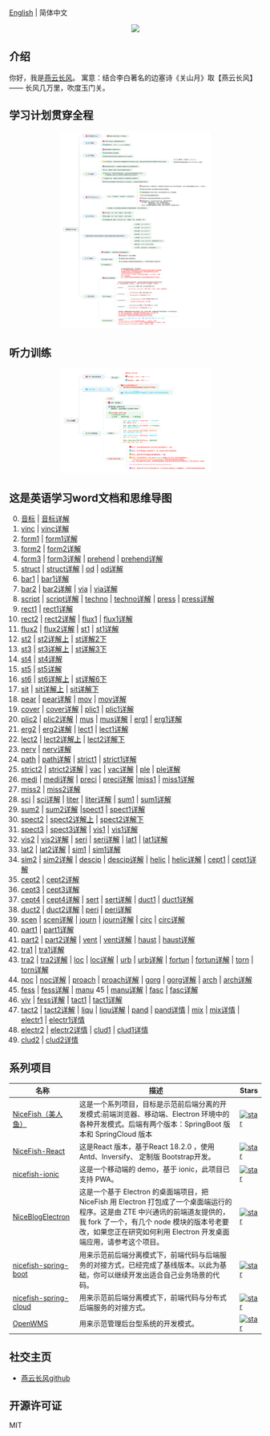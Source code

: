 [English](README.en.md) | 简体中文   


<p align="center">
    <img width="300" src="https://cdn.jsdelivr.net/gh/yanyunchangfeng/cdn@1.0/assets/img/blog/yycf/yanyunchangfeng.png">
</p>


##  介绍
你好，我是[燕云长风](https://yanyunchangfeng.github.io)。
寓意：结合李白著名的边塞诗《关山月》取【燕云长风】—— 长风几万里，吹度玉门关。


##  学习计划贯穿全程
<p align="center">
    <img width="300" src="src/assets/img/learning-plan.png">
</p>  

##  听力训练
<p align="center">
    <img width="300" src="src/assets/img/listening-training.png">
</p>

##  这是英语学习word文档和思维导图  
0.  [音标](src/assets/img/lesson0.png)  |  [音标详解](src/app/lesson0/lesson0-detail.pdf)  
1.  [vinc](src/app/lesson1/lesson1-vinc.pdf)  |  [vinc详解](src/app/lesson1/lesson1-detail-vinc.pdf)  
2.  [form1](src/app/lesson2/lesson2-form.pdf)  |  [form1详解](src/app/lesson2/lesson2-detail-form.pdf)    
3.  [form2](src/app/lesson3/lesson3-form.pdf)  |  [form2详解](src/app/lesson3/lesson3-detail-form.pdf)    
4.  [form3](src/app/lesson4/lesson4-form.pdf)  |  [form3详解](src/app/lesson4/lesson4-detail-form.pdf) | [prehend](src/app/lesson4/lesson4-prehend.pdf)  |  [prehend详解](src/app/lesson4/lesson4-detail-prehend.pdf)
5.  [struct](src/app/lesson5/lesson5-struct.pdf)  |  [struct详解](src/app/lesson5/lesson5-detail-struct.pdf)  | [od](src/app/lesson5/lesson5-od.pdf)  |  [od详解](src/app/lesson5/lesson5-detail-od.pdf)
6.  [bar1](src/app/lesson6/lesson6-bar.pdf)   |  [bar1详解](src/app/lesson6/lesson6-detail-bar.pdf) 
7.  [bar2](src/app/lesson7/lesson7-bar.pdf)   |  [bar2详解](src/app/lesson7/lesson7-detail-bar.pdf)  |  [via](src/app/lesson7/lesson7-via.pdf)   |  [via详解](src/app/lesson7/lesson7-detail-via.pdf)  
8.  [script](src/app/lesson8/lesson8-script.pdf)   |  [script详解](src/app/lesson8/lesson8-detail-script.pdf) |  [techno](src/app/lesson8/lesson8-techno.pdf)   |  [techno详解](src/app/lesson8/lesson8-detail-techno.pdf) |  [press](src/app/lesson8/lesson8-press.pdf)   |  [press详解](src/app/lesson8/lesson8-detail-press.pdf) 
9.  [rect1](src/app/lesson9/lesson9-rect.pdf)   |  [rect1详解](src/app/lesson9/lesson9-detail-rect.pdf) 
10. [rect2](src/app/lesson10/lesson10-rect.pdf)   |  [rect2详解](src/app/lesson10/lesson10-detail-rect.pdf)  |  [flux1](src/app/lesson10/lesson10-flux.pdf)   |  [flux1详解](src/app/lesson10/lesson10-detail-flux.pdf) 
11. [flux2](src/app/lesson11/lesson11-flux.pdf)   |  [flux2详解](src/app/lesson11/lesson11-detail-flux.pdf)  |  [st1](src/app/lesson11/lesson11-st.pdf)   |  [st1详解](src/app/lesson11/lesson11-detail-st.pdf) 
12. [st2](src/app/lesson12/lesson12-st.pdf)   |  [st2详解上](src/app/lesson12/lesson12-detail-st-prev.pdf) |  [st详解2下](src/app/lesson12/lesson12-detail-st-next.pdf) 
13. [st3](src/app/lesson13/lesson13-st.pdf)   |  [st3详解上](src/app/lesson13/lesson13-detail-st-prev.pdf) |  [st详解3下](src/app/lesson13/lesson13-detail-st-next.pdf) 
14. [st4](src/app/lesson14/lesson14-st.pdf)   |  [st4详解](src/app/lesson14/lesson14-detail-st.pdf) 
15. [st5](src/app/lesson15/lesson15-st.pdf)   |  [st5详解](src/app/lesson15/lesson15-detail-st.pdf) 
16. [st6](src/app/lesson16/lesson16-st.pdf)   |  [st6详解上](src/app/lesson16/lesson16-detail-st-prev.pdf) |  [st详解6下](src/app/lesson16/lesson16-detail-st-next.pdf) 
17. [sit](src/app/lesson17/lesson17-sit.pdf)  |  [sit详解上](src/app/lesson17/lesson17-detail-sit-prev.pdf) |  [sit详解下](src/app/lesson17/lesson17-detail-sit-next.pdf) 
18. [pear](src/app/lesson18/lesson18-pear.pdf)  |  [pear详解](src/app/lesson18/lesson18-detail-pear.pdf) |  [mov](src/app/lesson/lesson18-mov.pdf)  |  [mov详解](src/app/lesson18/lesson18-detail-mov.pdf) 
19. [cover](src/app/lesson19/lesson19-cover.pdf)  |  [cover详解](src/app/lesson19/lesson19-detail-cover.pdf) |  [plic1](src/app/lesson19/lesson19-plic.pdf)  |  [plic1详解](src/app/lesson19/lesson19-detail-plic.pdf) 
20. [plic2](src/app/lesson20/lesson20-plic.pdf)  |  [plic2详解](src/app/lesson20/lesson20-detail-plic.pdf) |  [mus](src/app/lesson20/lesson20-mus.pdf)  |  [mus详解](src/app/lesson20/lesson20-detail-mus.pdf) |  [erg1](src/app/lesson20/lesson20-erg.pdf)  |  [erg1详解](src/app/lesson20/lesson20-detail-erg.pdf) 
21. [erg2](src/app/lesson21/lesson21-erg.pdf)  |  [erg2详解](src/app/lesson21/lesson21-detail-erg.pdf) |  [lect1](src/app/lesson21/lesson21-lect.pdf)  |  [lect1详解](src/app/lesson21/lesson21-detail-lect.pdf) 
22. [lect2](src/app/lesson22/lesson22-lect.pdf)  |  [lect2详解上](src/app/lesson22/lesson22-detail-lect-prev.pdf) |  [lect2详解下](src/app/lesson22/lesson22-detail-lect-next.pdf) 
23. [nerv](src/app/lesson23/lesson23-nerv.pdf)  |  [nerv详解](src/app/lesson23/lesson23-detail-nerv.pdf) 
24. [path](src/app/lesson24/lesson24-path.pdf)  |  [path详解](src/app/lesson24/lesson24-detail-path.pdf)   |   [strict1](src/app/lesson24/lesson24-strict.pdf)  |  [strict1详解](src/app/lesson24/lesson24-detail-strict.pdf)  
25. [strict2](src/app/lesson25/lesson25-strict.pdf)  |  [strict2详解](src/app/lesson25/lesson25-detail-strict.pdf)  |  [vac](src/app/lesson25/lesson25-vac.pdf)  |  [vac详解](src/app/lesson25/lesson25-detail-vac.pdf) |  [ple](src/app/lesson25/lesson25-ple.pdf)  |  [ple详解](src/app/lesson25/lesson25-detail-ple.pdf) 
26. [medi](src/app/lesson26/lesson26-medi.pdf)  |  [medi详解](src/app/lesson26/lesson26-detail-medi.pdf) |  [preci](src/app/lesson26/lesson26-preci.pdf)  |  [preci详解](src/app/lesson26/lesson26-detail-preci.pdf) |[miss1](src/app/lesson26/lesson26-miss.pdf)  |  [miss1详解](src/app/lesson26/lesson26-detail-miss.pdf) 
27. [miss2](src/app/lesson27/lesson27-miss.pdf)  |  [miss2详解](src/app/lesson27/lesson27-detail-miss.pdf) 
28. [sci](src/app/lesson28/lesson28-sci.pdf)  |  [sci详解](src/app/lesson28/lesson28-detail-sci.pdf) |  [liter](src/app/lesson28/lesson28-liter.pdf)  |  [liter详解](src/app/lesson28/lesson28-detail-liter.pdf) |  [sum1](src/app/lesson28/lesson28-sum.pdf)  |  [sum1详解](src/app/lesson28/lesson28-detail-sum.pdf)  
29. [sum2](src/app/lesson29/lesson29-sum.pdf)  |  [sum2详解](src/app/lesson29/lesson29-detail-sum.pdf) |[spect1](src/app/lesson29/lesson29-spect.pdf)  |  [spect1详解](src/app/lesson29/lesson29-detail-spect.pdf)  
30. [spect2](src/app/lesson30/lesson30-spect.pdf)  |  [spect2详解上](src/app/lesson30/lesson30-detail-spect-prev.pdf) |  [spect2详解下](src/app/lesson30/lesson30-detail-spect-next.pdf) 
31. [spect3](src/app/lesson31/lesson31-spect.pdf) | [spect3详解](src/app/lesson31/lesson31-detail-spect.pdf) | [vis1](src/app/lesson31/lesson31-vis.pdf) | [vis1详解](src/app/lesson31/lesson31-detail-vis.pdf) 
32.  [vis2](src/app/lesson32/lesson32-vis.pdf) | [vis2详解](src/app/lesson32/lesson32-detail-vis.pdf) | [seri](src/app/lesson32/lesson32-seri.pdf) | [seri详解](src/app/lesson32/lesson32-detail-seri.pdf) | [lat1](src/app/lesson32/lesson32-lat.pdf) | [lat1详解](src/app/lesson32/lesson32-detail-lat.pdf) 
33. [lat2](src/app/lesson33/lesson33-lat.pdf) | [lat2详解](src/app/lesson/lesson33-detail-lat.pdf) | [sim1](src/app/lesson33/lesson33-sim.pdf) | [sim1详解](src/app/lesson33/lesson33-detail-sim.pdf)
34. [sim2](src/app/lesson34/lesson34-sim.pdf) | [sim2详解](src/app/lesson34/lesson34-detail-sim.pdf)  |  [descip](src/app/lesson34/lesson34-descip.pdf) | [descip详解](src/app/lesson34/lesson34-detail-descip.pdf) | [helic](src/app/lesson34/lesson34-helic.pdf) | [helic详解](src/app/lesson34/lesson34-detail-helic.pdf)  |  [cept1](src/app/lesson34/lesson34-cept.pdf) | [cept1详解](src/app/lesson34/lesson34-detail-cept.pdf)  
35. [cept2](src/app/lesson35/lesson35-cept.pdf) | [cept2详解](src/app/lesson35/lesson35-detail-cept.pdf)  
36. [cept3](src/app/lesson36/lesson36-cept.pdf) | [cept3详解](src/app/lesson36/lesson36-detail-cept.pdf)  
37. [cept4](src/app/lesson37/lesson37-cept.pdf) | [cept4详解](src/app/lesson37/lesson37-detail-cept.pdf)  |   [sert](src/app/lesson37/lesson37-sert.pdf) | [sert详解](src/app/lesson37/lesson37-detail-sert.pdf)  |   [duct1](src/app/lesson37/lesson37-duct.pdf) | [duct1详解](src/app/lesson37/lesson37-detail-duct.pdf)  
38. [duct2](src/app/lesson38/lesson38-duct.pdf) | [duct2详解](src/app/lesson38/lesson38-detail-duct.pdf)  |   [peri](src/app/lesson38/lesson38-peri.pdf) | [peri详解](src/app/lesson38/lesson38-detail-peri.pdf) 
39. [scen](src/app/lesson39/lesson39-scen.pdf) | [scen详解](src/app/lesson39/lesson39-detail-scen.pdf)  |   [journ](src/app/lesson39/lesson39-journ.pdf) | [journ详解](src/app/lesson39/lesson39-detail-journ.pdf) |   [circ](src/app/lesson39/lesson39-circ.pdf) | [circ详解](src/app/lesson39/lesson39-detail-circ.pdf)  
40.  [part1](src/app/lesson40/lesson40-part.pdf) | [part1详解](src/app/lesson40/lesson40-detail-part.pdf)  
41.  [part2](src/app/lesson41/lesson41-part.pdf) | [part2详解](src/app/lesson41/lesson41-detail-part.pdf)   |   [vent](src/app/lesson41/lesson41-vent.pdf) | [vent详解](src/app/lesson41/lesson41-detail-vent.pdf)   |   [haust](src/app/lesson41/lesson41-haust.pdf) | [haust详解](src/app/lesson41/lesson41-detail-haust.pdf)  
42.  [tra1](src/app/lesson42/lesson42-part.pdf) | [tra1详解](src/app/lesson42/lesson42-detail-tra.pdf) 
43.  [tra2](src/app/lesson43/lesson43-part.pdf) | [tra2详解](src/app/lesson43/lesson43-detail-tra.pdf)  |   [loc](src/app/lesson43/lesson43-loc.pdf) | [loc详解](src/app/lesson43/lesson43-detail-loc.pdf)   |   [urb](src/app/lesson43/lesson43-urb.pdf) | [urb详解](src/app/lesson43/lesson43-detail-urb.pdf)   |   [fortun](src/app/lesson/lesson43-fortun.pdf) | [fortun详解](src/app/lesson43/lesson43-detail-fortun.pdf)   |   [torn](src/app/lesson43/lesson43-torn.pdf) |  [torn详解](src/app/lesson43/lesson43-detail-torn.pdf)  
44. [noc](src/app/lesson44/lesson44-noc.pdf) | [noc详解](src/app/lesson44/lesson44-detail-noc.pdf)  |   [proach](src/app/lesson44/lesson44-proach.pdf) | [proach详解](src/app/lesson44/lesson44-detail-proach.pdf)  |   [gorg](src/app/lesson44/lesson44-gorg.pdf) | [gorg详解](src/app/lesson44/lesson44-detail-gorg.pdf)  |   [arch](src/app/lesson44/lesson44-arch.pdf) | [arch详解](src/app/lesson44/lesson44-detail-arch.pdf)  
45. [fess](src/app/lesson45/lesson45-fess.pdf)  |  [fess详解](src/app/lesson45/lesson45-detail-fess.pdf)  |   [manu](src/app/lesson45/lesson45-manu.pdf) 45 |  [manu详解](src/app/lesson45/lesson45-detail-fess.pdf)   |   [fasc](src/app/lesson45/lesson45-fasc.pdf)  |  [fasc详解](src/app/lesson45/lesson45-detail-fasc.pdf)   
46. [viv](src/app/lesson46/lesson46-viv.pdf)  |  [fess详解](src/app/lesson46/lesson46-detail-viv.pdf) |  [tact1](src/app/lesson46/lesson46-tact.pdf)  |  [tact1详解](src/app/lesson46/lesson46-detail-tact.pdf) 
47. [tact2](src/app/lesson47/lesson47-tact.pdf)  |  [tact2详解](src/app/lesson47/lesson47-detail-tact.pdf)   |   [liqu](src/app/lesson47/lesson47-liqu.pdf)  |  [liqu详解](src/app/lesson47/lesson47-detail-liqu.pdf)   |   [pand](src/app/lesson47/lesson47-pand.pdf)  |  [pand详情](src/app/lesson47/lesson47-detail-pand.pdf)   |   [mix](src/app/lesson47/lesson47-mix.pdf)  |  [mix详情](src/app/lesson47/lesson47-detail-mix.pdf)     |   [electr1](src/app/lesson47/lesson47-electr.pdf)  |  [electr1详情](src/app/lesson47/lesson47-detail-electr.pdf)   
48. [electr2](src/app/lesson48/lesson48-electr.pdf)  |  [electr2详情](src/app/lesson48/lesson48-detail-electr.pdf)   |   [clud1](src/app/lesson48/lesson48-clud.pdf)  |  [clud1详情](src/app/lesson48/lesson48-detail-clud.pdf)   
49.   [clud2](src/app/lesson49/lesson49-clud.pdf)  |  [clud2详情](src/app/lesson49/lesson49-detail-clud.pdf)   


## 系列项目

|  名称   | 描述  | Stars  |
|  ----  | ----  | ----  |
| [NiceFish（美人鱼）](http://git.oschina.net/mumu-osc/NiceFish/)  | 这是一个系列项目，目标是示范前后端分离的开发模式:前端浏览器、移动端、Electron 环境中的各种开发模式。后端有两个版本：SpringBoot 版本和 SpringCloud 版本 |  <a href='https://gitee.com/mumu-osc/NiceFish/stargazers'><img src='https://gitee.com/mumu-osc/NiceFish/badge/star.svg?theme=gvp' alt='star'></img></a>  |
| [NiceFish-React](https://gitee.com/mumu-osc/NiceFish-React)  |  这是React 版本，基于React 18.2.0 ，使用 Antd、Inversify、 定制版 Bootstrap开发。 | <a href='https://gitee.com/mumu-osc/NiceFish-React/stargazers'><img src='https://gitee.com/mumu-osc/NiceFish-React/badge/star.svg?theme=dark' alt='star'></img></a> |
| [nicefish-ionic](http://git.oschina.net/mumu-osc/nicefish-ionic)  | 这是一个移动端的 demo，基于 ionic，此项目已支持 PWA。| <a href='https://gitee.com/mumu-osc/nicefish-ionic/stargazers'><img src='https://gitee.com/mumu-osc/nicefish-ionic/badge/star.svg?theme=dark' alt='star'></img></a> |
| [NiceBlogElectron](https://gitee.com/mumu-osc/NiceBlogElectron)  | 这是一个基于 Electron 的桌面端项目，把 NiceFish 用 Electron 打包成了一个桌面端运行的程序。这是由 ZTE 中兴通讯的前端道友提供的，我 fork 了一个，有几个 node 模块的版本号老要改，如果您正在研究如何利用 Electron 开发桌面端应用，请参考这个项目。 | <a href='https://gitee.com/mumu-osc/NiceBlogElectron/stargazers'><img src='https://gitee.com/mumu-osc/NiceBlogElectron/badge/star.svg?theme=dark' alt='star'></img></a> |
| [nicefish-spring-boot](https://gitee.com/mumu-osc/nicefish-spring-boot)  | 用来示范前后端分离模式下，前端代码与后端服务的对接方式，已经完成了基线版本。以此为基础，你可以继续开发出适合自己业务场景的代码。| <a href='https://gitee.com/mumu-osc/nicefish-spring-boot/stargazers'><img src='https://gitee.com/mumu-osc/nicefish-spring-boot/badge/star.svg?theme=dark' alt='star'></img></a> |
| [nicefish-spring-cloud](https://gitee.com/mumu-osc/nicefish-spring-cloud)  | 用来示范前后端分离模式下，前端代码与分布式后端服务的对接方式。  | <a href='https://gitee.com/mumu-osc/nicefish-spring-cloud/stargazers'><img src='https://gitee.com/mumu-osc/nicefish-spring-cloud/badge/star.svg?theme=dark' alt='star'></img></a> |
| [OpenWMS](https://gitee.com/mumu-osc/OpenWMS-Frontend)  | 用来示范管理后台型系统的开发模式。| <a href='https://gitee.com/mumu-osc/OpenWMS-Frontend/stargazers'><img src='https://gitee.com/mumu-osc/OpenWMS-Frontend/badge/star.svg?theme=dark' alt='star'></img></a> |  

## 社交主页

-  [燕云长风github](https://github.com/yanyunchangfeng)  
## 开源许可证

MIT